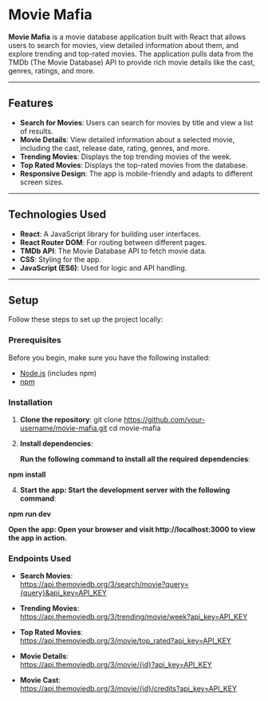 # Movie Mafia

**Movie Mafia** is a movie database application built with React that allows users to search for movies, view detailed information about them, and explore trending and top-rated movies. The application pulls data from the TMDb (The Movie Database) API to provide rich movie details like the cast, genres, ratings, and more.

---

## Features

- **Search for Movies**: Users can search for movies by title and view a list of results.
- **Movie Details**: View detailed information about a selected movie, including the cast, release date, rating, genres, and more.
- **Trending Movies**: Displays the top trending movies of the week.
- **Top Rated Movies**: Displays the top-rated movies from the database.
- **Responsive Design**: The app is mobile-friendly and adapts to different screen sizes.

---

## Technologies Used

- **React**: A JavaScript library for building user interfaces.
- **React Router DOM**: For routing between different pages.
- **TMDb API**: The Movie Database API to fetch movie data.
- **CSS**: Styling for the app.
- **JavaScript (ES6)**: Used for logic and API handling.

---

## Setup

Follow these steps to set up the project locally:

### Prerequisites

Before you begin, make sure you have the following installed:

- [Node.js](https://nodejs.org/) (includes npm)
- [npm](https://www.npmjs.com/)

### Installation

1. **Clone the repository**:
   git clone https://github.com/your-username/movie-mafia.git
   cd movie-mafia
2. **Install dependencies**:

   
   **Run the following command to install all the required dependencies**:
   
**npm install**


4. **Start the app: Start the development server with the following command**:

   
**npm run dev**


**Open the app: Open your browser and visit http://localhost:3000 to view the app in action.**


### Endpoints Used

- **Search Movies**:  
https://api.themoviedb.org/3/search/movie?query={query}&api_key=API_KEY



- **Trending Movies**:  
https://api.themoviedb.org/3/trending/movie/week?api_key=API_KEY




- **Top Rated Movies**:  
https://api.themoviedb.org/3/movie/top_rated?api_key=API_KEY



- **Movie Details**:  
https://api.themoviedb.org/3/movie/{id}?api_key=API_KEY


- **Movie Cast**:  
https://api.themoviedb.org/3/movie/{id}/credits?api_key=API_KEY
